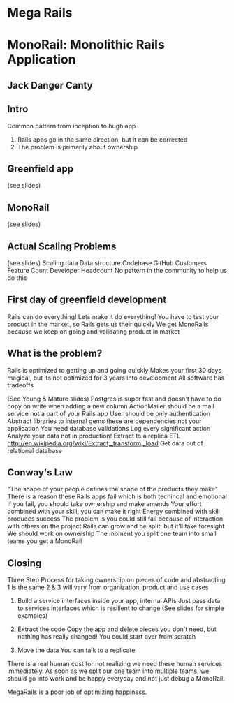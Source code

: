 # Mega Rails
# MonoRail: Monolithic Rails Application
## Jack Danger Canty

## Intro
Common pattern from inception to hugh app

1. Rails apps go in the same direction, but it can be corrected
2. The problem is primarily about ownership

## Greenfield app
(see slides)

## MonoRail
(see slides)

## Actual Scaling Problems
(see slides)
Scaling data
  Data structure
Codebase
  GitHub
Customers
Feature Count
Developer Headcount
  No pattern in the community to help us do this

## First day of greenfield development
Rails can do everything! Lets make it do everything!
You have to test your product in the market, so Rails gets us their quickly
We get MonoRails because we keep on going and validating product in market

## What is the problem?
Rails is optimized to getting up and going quickly
Makes your first 30 days magical, but its not optimized for 3 years into development
All software has tradeoffs

(See Young & Mature slides)
Postgres is super fast and doesn't have to do copy on write when adding a new column
ActionMailer should be a mail service not a part of your Rails app
User should be only authentication
Abstract libraries to internal gems these are dependencies not your application 
You need database validations 
Log every significant action
Analyze your data not in production!
  Extract to a replica
  ETL http://en.wikipedia.org/wiki/Extract,_transform,_load
  Get data out of relational database

## Conway's Law
"The shape of your people defines the shape of the products they make"
There is a reason these Rails apps fail which is both techincal and emotional
If you fail, you should take ownership and make amends
Your effort combined with your skill, you can make it right
Energy combined with skill produces success
The problem is you could still fail because of interaction with others on the project
Rails can grow and be split, but it'll take foresight
We should work on ownership
The moment you split one team into small teams you get a MonoRail

## Closing
Three Step Process for taking ownership on pieces of code and abstracting
1 is the same
2 & 3 will vary from organization, product and use cases

1. Build a service interfaces inside your app, internal APIs
  Just pass data to services interfaces which is resilient to change
  (See slides for simple examples)

2. Extract the code
  Copy the app and delete pieces you don't need, but nothing has really changed!
  You could start over from scratch

3. Move the data
  You can talk to a replicate

There is a real human cost for not realizing we need these human
services immediately. As soon as we split our one team into multiple
teams, we should go into work and be happy everyday and not just debug a
MonoRail.

MegaRails is a poor job of optimizing happiness.


















